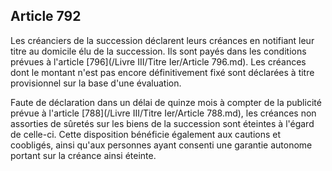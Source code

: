 Article 792
----
Les créanciers de la succession déclarent leurs créances en notifiant leur titre
au domicile élu de la succession. Ils sont payés dans les conditions prévues à
l'article [796](/Livre III/Titre Ier/Article 796.md). Les créances dont le montant n'est pas encore définitivement fixé
sont déclarées à titre provisionnel sur la base d'une évaluation.

Faute de déclaration dans un délai de quinze mois à compter de la publicité
prévue à l'article [788](/Livre III/Titre Ier/Article 788.md), les créances non assorties de sûretés sur les biens de
la succession sont éteintes à l'égard de celle-ci. Cette disposition bénéficie
également aux cautions et coobligés, ainsi qu'aux personnes ayant consenti une
garantie autonome portant sur la créance ainsi éteinte.
